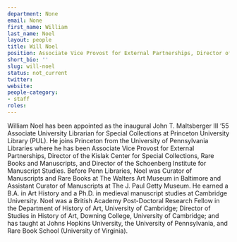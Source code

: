 ```yaml
---
department: None
email: None
first_name: William
last_name: Noel
layout: people
title: Will Noel
position: Associate Vice Provost for External Partnerships, Director of the Kislak Center for Special Collections, Rare Books and Manuscripts, and Director of the Schoenberg Institute for Manuscript Studies. 
short_bio: ''
slug: will-noel
status: not_current
twitter: 
website: 
people-category:
- staff
roles: 
---
```

William Noel has been appointed as the inaugural John T. Maltsberger III ’55 Associate University Librarian for Special Collections at Princeton University Library (PUL). He joins Princeton from the University of Pennsylvania Libraries where he has been Associate Vice Provost for External Partnerships, Director of the Kislak Center for Special Collections, Rare Books and Manuscripts, and Director of the Schoenberg Institute for Manuscript Studies. Before Penn Libraries, Noel was Curator of Manuscripts and Rare Books at The Walters Art Museum in Baltimore and Assistant Curator of Manuscripts at The J. Paul Getty Museum. He earned a B.A. in Art History and a Ph.D. in medieval manuscript studies at Cambridge University. Noel was a British Academy Post-Doctoral Research Fellow in the Department of History of Art, University of Cambridge; Director of Studies in History of Art, Downing College, University of Cambridge; and has taught at Johns Hopkins University, the University of Pennsylvania, and Rare Book School (University of Virginia).
